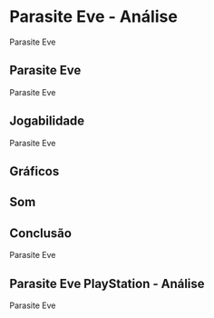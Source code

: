 ---
---

# Parasite Eve - Análise

Parasite Eve

## Parasite Eve

Parasite Eve

## Jogabilidade

Parasite Eve

## Gráficos


## Som

## Conclusão

Parasite Eve

## Parasite Eve PlayStation - Análise

Parasite Eve
